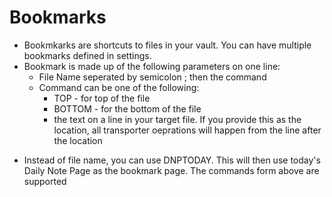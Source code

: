 # Bookmarks
* Bookmkarks are shortcuts to files in your vault. You can have multiple bookmarks defined in settings.
* Bookmark is made up of the following parameters on one line:
  + File Name seperated by semicolon ; then the command
  + Command can be one of the following:
    + TOP - for top of the file
    + BOTTOM - for the bottom of the file
    + the text on a line in your target file. If you provide this as the location, all transporter oeprations will happen from the line after the location
+ Instead of file name, you can use DNPTODAY. This will then use today's Daily Note Page as the bookmark page. The commands form above are supported